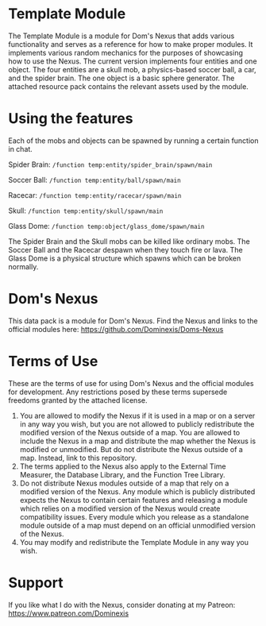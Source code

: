 # Template Module
The Template Module is a module for Dom's Nexus that adds various functionality and serves as a reference for how to make proper modules. It implements various random mechanics for the purposes of showcasing how to use the Nexus. The current version implements four entities and one object. The four entities are a skull mob, a physics-based soccer ball, a car, and the spider brain. The one object is a basic sphere generator. The attached resource pack contains the relevant assets used by the module.

# Using the features
Each of the mobs and objects can be spawned by running a certain function in chat.

Spider Brain: `/function temp:entity/spider_brain/spawn/main`

Soccer Ball: `/function temp:entity/ball/spawn/main`

Racecar: `/function temp:entity/racecar/spawn/main`

Skull: `/function temp:entity/skull/spawn/main`

Glass Dome: `/function temp:object/glass_dome/spawn/main`

The Spider Brain and the Skull mobs can be killed like ordinary mobs. The Soccer Ball and the Racecar despawn when they touch fire or lava. The Glass Dome is a physical structure which spawns which can be broken normally.

# Dom's Nexus
This data pack is a module for Dom's Nexus. Find the Nexus and links to the official modules here: https://github.com/Dominexis/Doms-Nexus

# Terms of Use
These are the terms of use for using Dom's Nexus and the official modules for development. Any restrictions posed by these terms supersede freedoms granted by the attached license.
1) You are allowed to modify the Nexus if it is used in a map or on a server in any way you wish, but you are not allowed to publicly redistribute the modified version of the Nexus outside of a map. You are allowed to include the Nexus in a map and distribute the map whether the Nexus is modified or unmodified. But do not distribute the Nexus outside of a map. Instead, link to this repository.
2) The terms applied to the Nexus also apply to the External Time Measurer, the Database Library, and the Function Tree Library.
3) Do not distribute Nexus modules outside of a map that rely on a modified version of the Nexus. Any module which is publicly distributed expects the Nexus to contain certain features and releasing a module which relies on a modified version of the Nexus would create compatibility issues. Every module which you release as a standalone module outside of a map must depend on an official unmodified version of the Nexus.
4) You may modify and redistribute the Template Module in any way you wish.

# Support
If you like what I do with the Nexus, consider donating at my Patreon: https://www.patreon.com/Dominexis
